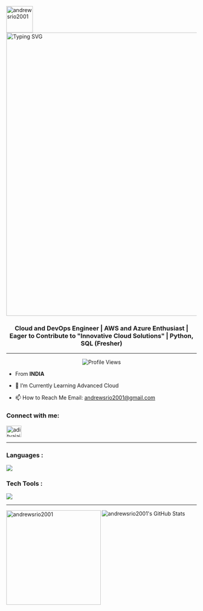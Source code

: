 
<p> <img align="left"width="70" src="https://media.tenor.com/X5DpGSGL2fAAAAAi/hi-mystic-messenger.gif" alt="andrewsrio2001" /> </p>     
<a><img width="750" src="https://readme-typing-svg.demolab.com?font=Waterfall&size=25&pause=1000&color=010406&random=false&width=435&lines=Hi+Everyone+I'm+Andrews+%F0%9F%98%89" alt="Typing SVG" /></a> 
<p><h3 align="center">Cloud and DevOps Engineer | AWS and Azure Enthusiast | Eager to Contribute to "Innovative Cloud Solutions" | Python, SQL (Fresher)</h3><p>
  <hr/>

<p align="center"> 
    <img src="https://img.shields.io/badge/Profile%20Views-20.5k-blue?style=flat-square" alt="Profile Views" />
</p>



- From **INDIA**
  
- 🌱 I’m Currently Learning
    Advanced Cloud
  
- 📫 How to Reach Me
Email: andrewsrio2001@gmail.com


<h3 align="left">Connect with me:</h3>
<p align="left">


<a href="https://www.linkedin.com/in/mandrews2552001/" target="blank"><img align="center" src="https://raw.githubusercontent.com/rahuldkjain/github-profile-readme-generator/master/src/images/icons/Social/linked-in-alt.svg" alt="adityajaiswal7" height="30" width="40" /></a>

  
</p>

<hr/>
<h3 align="left">Languages :</h3>
 <p align="left">
  <a href="https://skillicons.dev">
    <img src="https://skillicons.dev/icons?i=js,html,css,python" />
  </a>
</p>
<h3 align="left">Tech Tools :</h3>
<p align="left">
  <a href="https://skillicons.dev">
    <img src="https://skillicons.dev/icons?i=aws,azure,git,github,docker,grafana,jenkins,linux,redhat,windows,terraform,prometheus" />
  </a>
</p>
    <hr/>
  

<p><img align="left" src="https://github-readme-stats.vercel.app/api/top-langs/?username=andrewsrio2001&layout=pie" width="250" alt="andrewsrio2001" /></p>

  <a>    <img  alt="andrewsrio2001's GitHub Stats" src="https://awesome-github-stats.azurewebsites.net/user-stats/andrewsrio2001?cardType=github&theme=github&preferLogin=false" />  </a>
